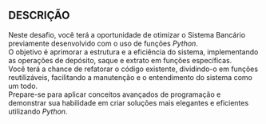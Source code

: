 ## DESCRIÇÃO ##
Neste desafio, você terá a oportunidade de otimizar o Sistema Bancário previamente desenvolvido com o uso de funções *Python*. <br />
O objetivo é aprimorar a estrutura e a eficiência do sistema, implementando as operações de depósito, saque e extrato em funções específicas. <br />
Você terá a chance de refatorar o código existente, dividindo-o em funções reutilizáveis, facilitando a manutenção e o entendimento do sistema como um todo. <br />
Prepare-se para aplicar conceitos avançados de programação e demonstrar sua habilidade em criar soluções mais elegantes e eficientes utilizando *Python*.
